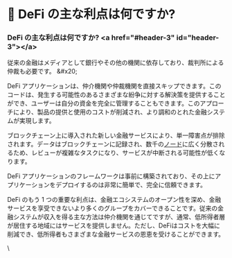 <h1>👭 DeFi の主な利点は何ですか? </h1>
<h3>DeFi の主な利点は何ですか? &lt;a href=&quot;#header-3&quot; id=&quot;header-3&quot;&gt;&lt;/a&gt;</h3>
<p>従来の金融はメディアとして銀行やその他の機関に依存しており、裁判所による仲裁も必要です。 &amp;#x20;</p>
<p>DeFi アプリケーションは、仲介機関や仲裁機関を直接スキップできます。このコードは、発生する可能性のあるさまざまな紛争に対する解決策を提供することができ、ユーザーは自分の資金を完全に管理することもできます。このアプローチにより、製品の提供と使用のコストが削減され、より調和のとれた金融システムが実現します。 </p>
<p>ブロックチェーン上に導入された新しい金融サービスにより、単一障害点が排除されます。データはブロックチェーンに記録され、数千の<a href="https://academy.binance.com/zh/articles/what-are-nodes">ノード</a>に広く分散されるため、レビューが複雑なタスクになり、サービスが中断される可能性が低くなります。 </p>
<p>DeFi アプリケーションのフレームワークは事前に構築されており、その上にアプリケーションをデプロイするのは非常に簡単で、完全に信頼できます。 </p>
<p>DeFi のもう 1 つの重要な利点は、金融エコシステムのオープン性を深め、金融サービスを享受できないより多くのグループをカバーできることです。従来の金融システムが収入を得る主な方法は仲介機関を通じてですが、通常、低所得者層が居住する地域にはサービスを提供しません。ただし、DeFiはコストを大幅に削減でき、低所得者もさまざまな金融サービスの恩恵を受けることができます。 </p>
<p>\</p>